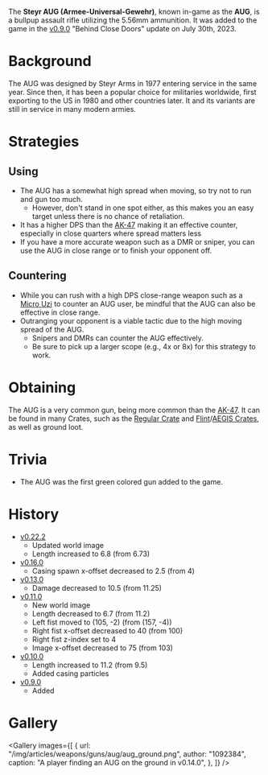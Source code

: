 The **Steyr AUG (Armee-Universal-Gewehr)**, known in-game as the **AUG**, is a bullpup assault rifle utilizing the 5.56mm ammunition. It was added to the game in the [v0.9.0](https://github.com/HasangerGames/suroi/releases/tag/v0.9.0) "Behind Close Doors" update on July 30th, 2023.

# Background

The AUG was designed by Steyr Arms in 1977 entering service in the same year. Since then, it has been a popular choice for militaries worldwide, first exporting to the US in 1980 and other countries later. It and its variants are still in service in many modern armies.

# Strategies

## Using

- The AUG has a somewhat high spread when moving, so try not to run and gun too much.
  - However, don't stand in one spot either, as this makes you an easy target unless there is no chance of retaliation.
- It has a higher DPS than the [AK-47](weapons/guns/ak47) making it an effective counter, especially in close quarters where spread matters less
- If you have a more accurate weapon such as a DMR or sniper, you can use the AUG in close range or to finish your opponent off.

## Countering

- While you can rush with a high DPS close-range weapon such as a [Micro Uzi](/weapons/guns/micro_uzi) to counter an AUG user, be mindful that the AUG can also be effective in close range.
- Outranging your opponent is a viable tactic due to the high moving spread of the AUG.
  - Snipers and DMRs can counter the AUG effectively.
  - Be sure to pick up a larger scope (e.g., 4x or 8x) for this strategy to work.

# Obtaining

The AUG is a very common gun, being more common than the [AK-47](weapons/guns/ak47). It can be found in many Crates, such as the [Regular Crate](/obstacles/regular_crate) and [Flint](/obstacles/flint_crate)/[AEGIS Crates](/obstacles/aegis_crate), as well as ground loot.

# Trivia
- The AUG was the first green colored gun added to the game.

# History
- [v0.22.2](https://github.com/HasangerGames/suroi/releases/tag/v0.22.2)
  - Updated world image
  - Length increased to 6.8 (from 6.73)
- [v0.16.0](https://github.com/HasangerGames/suroi/releases/tag/v0.16.0)
  - Casing spawn x-offset decreased to 2.5 (from 4)
- [v0.13.0](https://github.com/HasangerGames/suroi/releases/tag/v0.13.0)
  - Damage decreased to 10.5 (from 11.25)
- [v0.11.0](https://github.com/HasangerGames/suroi/releases/tag/v0.11.0)
  - New world image
  - Length decreased to 6.7 (from 11.2)
  - Left fist moved to (105, -2) (from (157, -4))
  - Right fist x-offset decreased to 40 (from 100)
  - Right fist z-index set to 4
  - Image x-offset decreased to 75 (from 103)
- [v0.10.0](https://github.com/HasangerGames/suroi/releases/tag/v0.10.0)
  - Length increased to 11.2 (from 9.5)
  - Added casing particles
- [v0.9.0](https://github.com/HasangerGames/suroi/releases/tag/v0.9.0)
  - Added

# Gallery

<Gallery
  images={[
    {
      url: "/img/articles/weapons/guns/aug/aug_ground.png",
      author: "1092384",
      caption: "A player finding an AUG on the ground in v0.14.0",
    },
  ]}
/>
